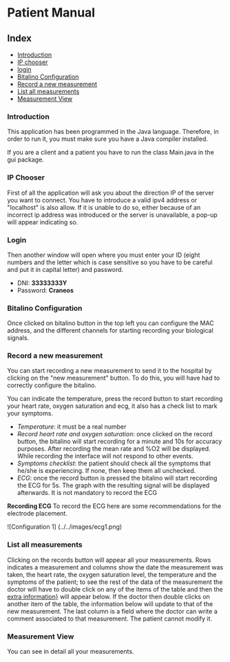 # Patient Manual

## Index
+ [Introduction](#introduction)
+ [IP chooser](#ip-chooser)
+ [login](#login)
+ [Bitalino Configuration](#bitalino-configuration)
+ [Record a new measurement](#record-a-new-measurement)
+ [List all measurements](#list-all-measurements)
+ [Measurement View](#measurement-view)

### Introduction 

This application has been programmed in the Java language. Therefore, in order to run it, you must make sure you have a Java compiler installed.


If you are a client and a patient you have to run the class Main.java in the gui package. 

### IP Chooser
First of all the application will ask you about the direction IP of the server you want to connect.
You have to introduce a valid ipv4 address or "localhost" is also allow.  If it is unable to do so, either because of an incorrect ip address was
introduced or the server is unavailable, a pop-up will appear indicating so. 

### Login 
Then another window will open where you must enter your ID (eight numbers and the letter which is case sensitive so you have to be careful and put it in capital letter) and password.
* DNI: **33333333Y**
* Password: **Craneos**

### Bitalino Configuration

Once clicked on bitalino button in the top left  you can configure the MAC address, and the different channels for starting recording your  biological signals.

### Record a new measurement

You can start recording a new measurement to send it to the hospital by clicking on the "new measurement" button. To do this, you will have had to correctly configure the bitalino.

You can indicate the temperature, press the record button to start recording your heart rate, oxygen saturation and ecg, it also has a check list to mark your symptoms.
* *Temperature*: it must be a real number
* *Record heart rate and oxygen saturation*: once clicked on the record button, the bitalino
will start recording for a minute and 10s for accuracy purposes. After recording the mean rate and
%O2 will be displayed. While recording the interface will not respond to other events.
* *Symptoms checklist*: the patient should check all the symptoms that he/she is experiencing. 
If none, then keep them all unchecked.
* *ECG*: once the record button is pressed the bitalino will start recording the ECG for 5s. The graph
with the resulting signal will be displayed afterwards. It is not mandatory to record the ECG

**Recording ECG**
To record the ECG here are some recommendations for the electrode placement.

![Configuration 1] (../../images/ecg1.png)
### List all measurements


Clicking on the records button will appear all your measurements. Rows indicates a measurement and columns  show the date the measurement was taken, 
the heart rate, the oxygen saturation level, the temperature and the symptoms of the patient; to see the rest of the 
data of the measurement the doctor will have to double click on any of the items of the table and then the [extra 
information}](#measurement-view) will appear below. If the doctor then double clicks on another item of the table, the 
information below will update to that of the new measurement. The last column is a field where the doctor can write a comment associated to that measurement.
The patient cannot modify it. 

### Measurement View

You can see in detail all your measurements.